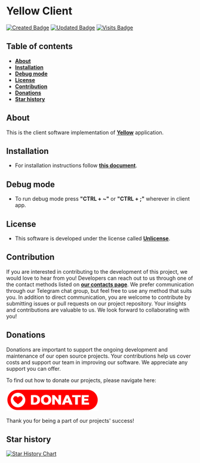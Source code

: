 # Yellow Client

[![Created Badge](https://badges.pufler.dev/created/libersoft-org/yellow-client)](https://badges.pufler.dev) [![Updated Badge](https://badges.pufler.dev/updated/libersoft-org/yellow-client)](https://badges.pufler.dev) [![Visits Badge](https://badges.pufler.dev/visits/libersoft-org/yellow-client)](https://badges.pufler.dev)

## Table of contents

- [**About**](#about)
- [**Installation**](#installation)
- [**Debug mode**](#debug-mode)
- [**License**](#license)
- [**Contribution**](#contribution)
- [**Donations**](#donations)
- [**Star history**](#star-history)

## About

This is the client software implementation of [**Yellow**](https://github.com/libersoft-org/yellow-documentation/) application.

## Installation

- For installation instructions follow [**this document**](./INSTALL.md).

## Debug mode

- To run debug mode press **"CTRL + ~"** or **"CTRL + ;"** wherever in client app.

## License

- This software is developed under the license called [**Unlicense**](./LICENSE).

## Contribution

If you are interested in contributing to the development of this project, we would love to hear from you! Developers can reach out to us through one of the contact methods listed on [**our contacts page**](https://libersoft.org/contacts). We prefer communication through our Telegram chat group, but feel free to use any method that suits you.
In addition to direct communication, you are welcome to contribute by submitting issues or pull requests on our project repository. Your insights and contributions are valuable to us. We look forward to collaborating with you!

## Donations

Donations are important to support the ongoing development and maintenance of our open source projects. Your contributions help us cover costs and support our team in improving our software. We appreciate any support you can offer.

To find out how to donate our projects, please navigate here:

[![Donate](https://raw.githubusercontent.com/libersoft-org/documents/main/donate.png)](https://libersoft.org/donations)

Thank you for being a part of our projects' success!

## Star history

[![Star History Chart](https://api.star-history.com/svg?repos=libersoft-org/yellow-client&type=Date)](https://star-history.com/#libersoft-org/yellow-client&Date)

